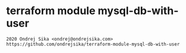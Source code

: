 # terraform module mysql-db-with-user

    2020 Ondrej Sika <ondrej@ondrejsika.com>
    https://github.com/ondrejsika/terraform-module-mysql-db-with-user
